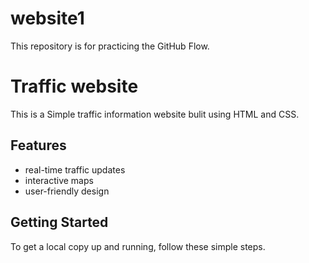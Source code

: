 # website1
This repository is for practicing the GitHub Flow.

# Traffic website
This is a Simple traffic information website bulit using HTML and CSS.

## Features
- real-time traffic updates
- interactive maps
- user-friendly design

## Getting  Started
To get a local copy up and running, follow these simple steps.

